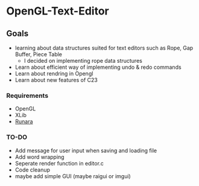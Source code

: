 # OpenGL-Text-Editor

## Goals
- learning about data structures suited for text editors such as Rope, Gap Buffer, Piece Table
    - I decided on implementing rope data structures
- Learn about efficient way of implementing undo & redo commands
- Learn about rendring in Opengl
- Learn about new features of C23 

###  Requirements
- OpenGL
- XLib
- [Runara](https://github.com/cococry/runara) 

### TO-DO

- Add message for user input when saving and loading file
- Add word wrapping
- Seperate render function in editor.c
- Code cleanup
- maybe add simple GUI (maybe raigui or imgui) 
